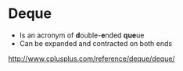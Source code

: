 # Deque

* Is an acronym of **d**ouble-**e**nded **que**ue
* Can be expanded and contracted on both ends

http://www.cplusplus.com/reference/deque/deque/

